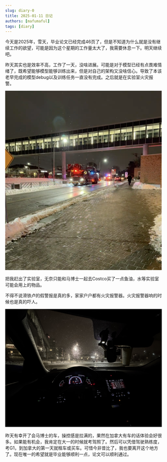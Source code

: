 ```yaml
---
slug: diary-0
title: 2025-01-11 日记
authors: [mafumaful]
tags: [diary]
---
```


今天是2025年，雪天，毕业论文已经完成46页了，但是不知道为什么就是没有继续工作的欲望，可能是因为这个星期的工作量太大了，我需要休息一下。明天继续吧。

<!-- truncate -->

昨天其实也是效率不高，工作了一天，没啥进展。可能是对于模型已经有点畏难情绪了，既希望能够模型能够训练出来，但是对自己的架构又没啥信心。导致了本该老早完成的模型debug以及训练任务一直没有完成。之后就是在实验室火灾报警。

![fire_alarm](./fire%20alarm.png)

把我赶出了实验室，无奈只能和马博士一起去Costco买了一点鱼油，水等实验室可能会用上的物品。

不得不说滑铁卢的假警报是真的多，家家户户都有火灾报警器。火灾报警器响的时候也是真的吓人。

![yesterday](IMG_2774.jpeg)

昨天有幸开了会马博士的车，操控感是拉满的，果然在加拿大有车的话体验会好很多。如果能有机会，我肯定在大一的时候就考驾照了。然后可以凭借驾驶熟练度，考G1，到加拿大的第一天就租车或买车。可惜今非昔比了，我也要离开这个地方了。现在唯一的希望就是毕业能够顺利一点，论文可以顺利通过。
